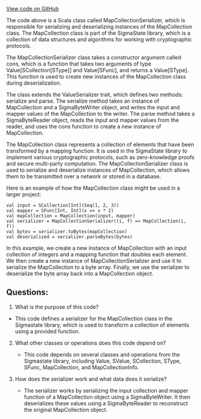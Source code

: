 [View code on GitHub](sigmastate-interpreterhttps://github.com/ScorexFoundation/sigmastate-interpreter/interpreter/shared/src/main/scala/sigmastate/serialization/transformers/MapCollectionSerializer.scala)

The code above is a Scala class called MapCollectionSerializer, which is responsible for serializing and deserializing instances of the MapCollection class. The MapCollection class is part of the SigmaState library, which is a collection of data structures and algorithms for working with cryptographic protocols.

The MapCollectionSerializer class takes a constructor argument called cons, which is a function that takes two arguments of type Value[SCollection[SType]] and Value[SFunc], and returns a Value[SType]. This function is used to create new instances of the MapCollection class during deserialization.

The class extends the ValueSerializer trait, which defines two methods: serialize and parse. The serialize method takes an instance of MapCollection and a SigmaByteWriter object, and writes the input and mapper values of the MapCollection to the writer. The parse method takes a SigmaByteReader object, reads the input and mapper values from the reader, and uses the cons function to create a new instance of MapCollection.

The MapCollection class represents a collection of elements that have been transformed by a mapping function. It is used in the SigmaState library to implement various cryptographic protocols, such as zero-knowledge proofs and secure multi-party computation. The MapCollectionSerializer class is used to serialize and deserialize instances of MapCollection, which allows them to be transmitted over a network or stored in a database.

Here is an example of how the MapCollection class might be used in a larger project:

```
val input = SCollection[Int](Seq(1, 2, 3))
val mapper = SFunc[Int, Int](x => x * 2)
val mapCollection = MapCollection(input, mapper)
val serializer = MapCollectionSerializer((i, f) => MapCollection(i, f))
val bytes = serializer.toBytes(mapCollection)
val deserialized = serializer.parseBytes(bytes)
```

In this example, we create a new instance of MapCollection with an input collection of integers and a mapping function that doubles each element. We then create a new instance of MapCollectionSerializer and use it to serialize the MapCollection to a byte array. Finally, we use the serializer to deserialize the byte array back into a MapCollection object.
## Questions: 
 1. What is the purpose of this code?
   - This code defines a serializer for the MapCollection class in the Sigmastate library, which is used to transform a collection of elements using a provided function.

2. What other classes or operations does this code depend on?
   - This code depends on several classes and operations from the Sigmastate library, including Value, SValue, SCollection, SType, SFunc, MapCollection, and MapCollectionInfo.

3. How does the serializer work and what data does it serialize?
   - The serializer works by serializing the input collection and mapper function of a MapCollection object using a SigmaByteWriter. It then deserializes these values using a SigmaByteReader to reconstruct the original MapCollection object.